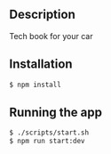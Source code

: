 ## Description

Tech book for your car

## Installation

```bash
$ npm install
```

## Running the app
```bash
$ ./scripts/start.sh
$ npm run start:dev
```
